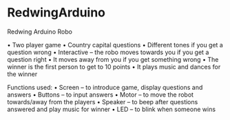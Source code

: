 # RedwingArduino
Redwing Arduino Robo

•	Two player game
•	Country capital questions
•	Different tones if you get a question wrong
•	Interactive – the robo moves towards you if you get a question right
•	It moves away from you if you get something wrong
•	The winner is the first person to get to 10 points
•	It plays music and dances for the winner

Functions used: 
•	Screen – to introduce game, display questions and answers
•	Buttons – to input answers
•	Motor – to move the robot towards/away from the players
•	Speaker – to beep after questions answered and play music for winner
•	LED – to blink when someone wins 
